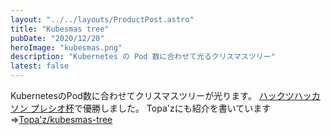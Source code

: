 ```yaml
---
layout: "../../layouts/ProductPost.astro"
title: "Kubesmas tree"
pubDate: "2020/12/20"
heroImage: "kubesmas.png"
description: "Kubernetes の Pod 数に合わせて光るクリスマスツリー"
latest: false
---
```


KubernetesのPod数に合わせてクリスマスツリーが光ります。
[ハックツハッカソン プレシオ杯](https://hackz.team/news/5TfqHI0yyPCQn8Lppzh9mK)で優勝しました。
Topa'zにも紹介を書いています =>[Topa'z/kubesmas-tree](https://topaz.dev/projects/c00sudq23akg008ogemg)
